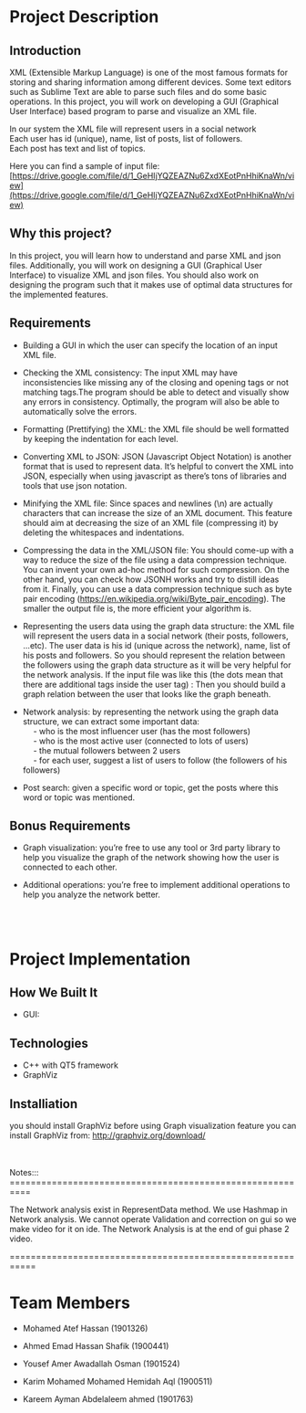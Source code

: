 
# Project Description

## Introduction
XML (Extensible Markup Language) is one of the most famous formats for storing and sharing
information among different devices. Some text editors such as Sublime Text are able to parse
such files and do some basic operations. In this project, you will work on developing a GUI
(Graphical User Interface) based program to parse and visualize an XML file.

In our system the XML file will represent users in a social network <br>
Each user has id (unique), name, list of posts, list of followers. <br>
Each post has text and list of topics.

Here you can find a sample of input file: [https://drive.google.com/file/d/1_GeHIjYQZEAZNu6ZxdXEotPnHhiKnaWn/view](https://drive.google.com/file/d/1_GeHIjYQZEAZNu6ZxdXEotPnHhiKnaWn/view)

## Why this project?
In this project, you will learn how to understand and parse XML and json files. Additionally, you
will work on designing a GUI (Graphical User Interface) to visualize XML and json files. You
should also work on designing the program such that it makes use of optimal data structures
for the implemented features.

## Requirements

- Building a GUI in which the user can specify the location of an input XML file.

- Checking the XML consistency: The input XML may have inconsistencies like missing any
of the closing and opening tags or not matching tags.The program should be able to detect
and visually show any errors in consistency. Optimally, the program will also be able to
automatically solve the errors.
- Formatting (Prettifying) the XML: the XML file should be well formatted by keeping the indentation for each level.
- Converting XML to JSON: JSON (Javascript Object Notation) is another format that is used to represent data. It’s helpful to convert the XML into JSON, especially when using javascript as there’s tons of libraries and tools that use json notation.
- Minifying the XML file: Since spaces and newlines (\n) are actually characters that can increase the size of an XML document. This feature should aim at decreasing the size of an XML file (compressing it) by deleting the whitespaces and indentations.
- Compressing the data in the XML/JSON file: You should come-up with a way to reduce the size of the file using a data compression technique. You can invent your own ad-hoc method for such compression. On the other hand, you can check how JSONH works and try to distill ideas from it. Finally, you can use a data compression technique such as byte pair encoding (https://en.wikipedia.org/wiki/Byte_pair_encoding). The smaller the output file is, the more efficient your algorithm is.
- Representing the users data using the graph data structure: the XML file will represent the users data in a social network (their posts, followers, ...etc). The user data is his id (unique across the network), name, list of his posts and followers. So you should represent the relation between the followers using the graph data structure as it will be very helpful for the network analysis. If the input file was like this (the dots mean that there are additional tags inside the user tag) : Then you should build a graph relation between the user that looks like the graph beneath.
- Network analysis: by representing the network using the graph data structure, we can extract some important data: <br>
&emsp;  - who is the most influencer user (has the most followers) <br>
&emsp;  - who is the most active user (connected to lots of users) <br>
&emsp;  - the mutual followers between 2 users <br>
&emsp;  - for each user, suggest a list of users to follow (the followers of his followers) <br>

- Post search: given a specific word or topic, get the posts where this word or topic was mentioned.

## Bonus Requirements
- Graph visualization: you’re free to use any tool or 3rd party library to help you visualize the graph of the network showing how the user is connected to each other.<br>

- Additional operations: you’re free to implement additional operations to help you analyze the network better.



<br>
<br>


# Project Implementation
## How We Built It
- GUI: 

## Technologies
- C++ with QT5 framework
- GraphViz

## Installiation
you should install GraphViz before using Graph visualization feature you can install GraphViz from: http://graphviz.org/download/


<br>
<br>
Notes::: 
==========================================================

The Network analysis exist in RepresentData method.
We use Hashmap in Network analysis.
We cannot operate Validation and correction on gui so we make video for it on ide.
The Network Analysis is at the end of gui phase 2 video.

===========================================================
# Team Members 

- Mohamed Atef Hassan	 (1901326)

- Ahmed Emad Hassan Shafik	(1900441)

- Yousef Amer Awadallah Osman	(1901524)

- Karim Mohamed Mohamed Hemidah Aql	(1900511)

- Kareem Ayman Abdelaleem ahmed	(1901763)




